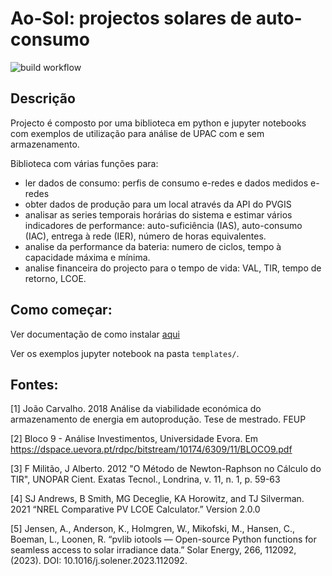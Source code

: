 # Ao-Sol: projectos solares de auto-consumo

![build workflow](https://github.com/mig-l-f/ao-sol/actions/workflows/python-package.yml?query=branch:master)

## Descrição

Projecto é composto por uma biblioteca em python e jupyter notebooks com exemplos de utilização para análise de UPAC com e sem armazenamento.

Biblioteca com várias funções para:
- ler dados de consumo: perfis de consumo e-redes e dados medidos e-redes
- obter dados de produção para um local através da API do PVGIS
- analisar as series temporais horárias do sistema e estimar vários indicadores de performance: auto-suficiência (IAS), auto-consumo (IAC), entrega à rede (IER), número de horas equivalentes.
- analise da performance da bateria: numero de ciclos, tempo à capacidade máxima e mínima.
- analise financeira do projecto para o tempo de vida: VAL, TIR, tempo de retorno, LCOE.

## Como começar:

Ver documentação de como instalar [aqui](./docs/Instalacao.md)

Ver os exemplos jupyter notebook na pasta ``templates/``.

## Fontes:

<a id="1">[1]</a> 
João Carvalho. 2018
Análise da viabilidade económica do armazenamento de energia em autoprodução.
Tese de mestrado. FEUP

<a id="2">[2]</a> 
Bloco 9 - Análise Investimentos, Universidade Evora.
Em https://dspace.uevora.pt/rdpc/bitstream/10174/6309/11/BLOCO9.pdf

<a id="3">[3]</a> 
F Militão, J Alberto. 2012 
"O Método de Newton-Raphson no Cálculo do TIR", 
UNOPAR Cient. Exatas Tecnol., Londrina, v. 11, n. 1, p. 59-63

<a id="4">[4]</a> 
SJ Andrews, B Smith, MG Deceglie, KA Horowitz, and TJ Silverman. 2021
“NREL Comparative PV LCOE Calculator.” 
Version 2.0.0

<a id="5">[5]</a>
Jensen, A., Anderson, K., Holmgren, W., Mikofski, M., Hansen, C., Boeman, L., Loonen, R. “pvlib iotools — Open-source Python functions for seamless access to solar irradiance data.” Solar Energy, 266, 112092, (2023). DOI: 10.1016/j.solener.2023.112092.

